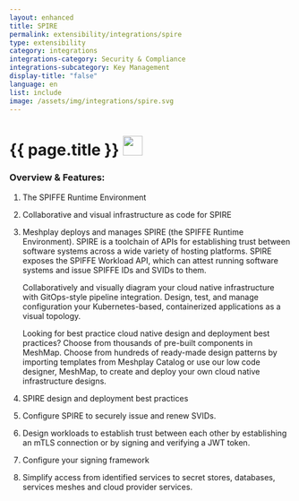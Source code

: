 ```yaml
---
layout: enhanced
title: SPIRE
permalink: extensibility/integrations/spire
type: extensibility
category: integrations
integrations-category: Security & Compliance
integrations-subcategory: Key Management
display-title: "false"
language: en
list: include
image: /assets/img/integrations/spire.svg
---
```


<h1>{{ page.title }} <img src="{{ page.image }}" style="width: 35px; height: 35px;" /></h1>


<!-- This needs replaced with the Category property, not the sub-category.
 #### About: The SPIFFE Runtime Environment -->

### Overview & Features:

1. The SPIFFE Runtime Environment

2. Collaborative and visual infrastructure as code for SPIRE

4. 
    Meshplay deploys and manages SPIRE (the SPIFFE Runtime Environment). SPIRE is a toolchain of APIs for establishing trust between software systems across a wide variety of hosting platforms. SPIRE exposes the SPIFFE Workload API, which can attest running software systems and issue SPIFFE IDs and SVIDs to them. 



    Collaboratively and visually diagram your cloud native infrastructure with GitOps-style pipeline integration. Design, test, and manage configuration your Kubernetes-based, containerized applications as a visual topology.



    Looking for best practice cloud native design and deployment best practices? Choose from thousands of pre-built components in MeshMap. Choose from hundreds of ready-made design patterns by importing templates from Meshplay Catalog or use our low code designer, MeshMap, to create and deploy your own cloud native infrastructure designs.



5. SPIRE design and deployment best practices

6. Configure SPIRE to securely issue and renew SVIDs.

7. Design workloads to establish trust between each other by establishing an mTLS connection or by signing and verifying a JWT token.

8. Configure your signing framework

9. Simplify access from identified services to secret stores, databases, services meshes and cloud provider services.

